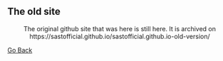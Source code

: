 ## The old site
<div align="center">The original github site that was here is still here. It is archived on https://sastofficial.github.io/sastofficial.github.io-old-version/
</div>

[Go Back](https://sastofficial.github.io)
